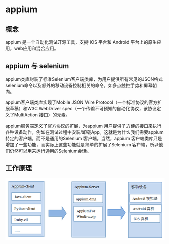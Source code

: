 # appium

## 概念

appium 是一个自动化测试开源工具，支持 iOS 平台和 Android 平台上的原生应用，web应用和混合应用。

## appium 与 selenium

appium类库封装了标准Selenium客户端类库，为用户提供所有常见的JSON格式selenium命令以及额外的移动设备控制相关的命令，如多点触控手势和屏幕朝向。

appium客户端类库实现了Mobile JSON Wire Protocol（一个标准协议的官方扩展草稿）和W3C WebDriver spec（一个传输不可预知的自动化协议，该协议定义了MultiAction 接口）的元素。

appium服务端定义了官方协议的扩展，为appium 用户提供了方便的接口来执行各种设备动作，例如在测试过程中安装/卸载App。这就是为什么我们需要appium特定的客户端，而不是通用的Selenium 客户端。当然，appium 客户端类库只是增加了一些功能，而实际上这些功能就是简单的扩展了Selenium 客户端，所以他们仍然可以用来运行通用的Selenium会话。

## 工作原理

![appium%202e5bbfa0d4f546cb89a5d52d0230a583/appium_principle.png](appium%202e5bbfa0d4f546cb89a5d52d0230a583/appium_principle.png)